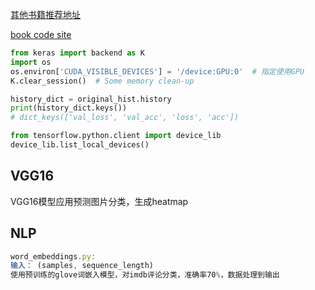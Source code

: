[其他书籍推荐地址](https://mp.weixin.qq.com/s/xTR0SZK3bn2imM78ol6Q5g)

[book code site](https://github.com/fchollet/deep-learning-with-python-notebooks)

```python
from keras import backend as K
import os
os.environ['CUDA_VISIBLE_DEVICES'] = '/device:GPU:0'  # 指定使用GPU
K.clear_session()  # Some memory clean-up

history_dict = original_hist.history
print(history_dict.keys())
# dict_keys(['val_loss', 'val_acc', 'loss', 'acc'])

from tensorflow.python.client import device_lib
device_lib.list_local_devices()

```

## VGG16

VGG16模型应用预测图片分类，生成heatmap

## NLP

```javascript
word_embeddings.py: 
输入： (samples, sequence_length)
使用预训练的glove词嵌入模型，对imdb评论分类，准确率70%，数据处理到输出
```

